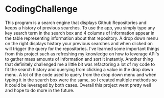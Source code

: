 # CodingChallenge
This program is a search engine that displays Github Repositories and keeps a history of previous searches. To use the app, you simply type any key search term in the search box and 4 columns of information appear in the table representing information about that repository. A drop down menu on the right displays history your previous searches and when clicked on will trigger the query for the repositories. I've learned some important things from this project such as refreshing my knowledge on how to leverage API's to gather mass amounts of information and sort it instantly. Another thing that definitely challenged me a little bit was refactoring a lot of my code to fit the search history and querying from clicking a value in the drop down menu. A lot of the code used to query from the drop down menu and when typing it in the search box were the same, so I created multiple methods so it could be leveraged by both cases. Overall this project went pretty well and hope to do more in the future. 
